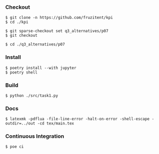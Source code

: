 ### Checkout
```shell
$ git clone -n https://github.com/fruzitent/kpi
$ cd ./kpi

$ git sparse-checkout set q3_alternatives/p07
$ git checkout

$ cd ./q3_alternatives/p07
```

### Install
```shell
$ poetry install --with jupyter
$ poetry shell
```

### Build
```shell
$ python ./src/task1.py
```

### Docs
```shell
$ latexmk -pdflua -file-line-error -halt-on-error -shell-escape -outdir=../out -cd tex/main.tex
```

### Continuous Integration
```shell
$ poe ci
```
